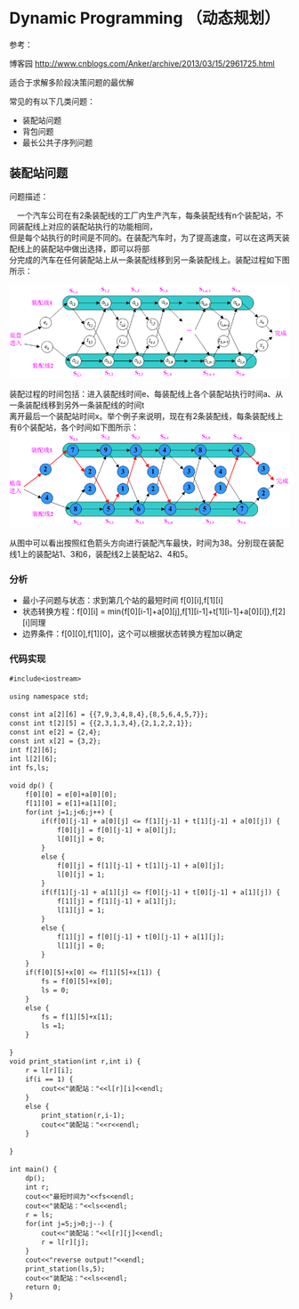 # Dynamic Programming （动态规划）

参考：

博客园 http://www.cnblogs.com/Anker/archive/2013/03/15/2961725.html

适合于求解多阶段决策问题的最优解

常见的有以下几类问题：
- 装配站问题
- 背包问题
- 最长公共子序列问题

## 装配站问题

问题描述：

　一个汽车公司在有2条装配线的工厂内生产汽车，每条装配线有n个装配站，不同装配线上对应的装配站执行的功能相同，   
但是每个站执行的时间是不同的。在装配汽车时，为了提高速度，可以在这两天装配线上的装配站中做出选择，即可以将部   
分完成的汽车在任何装配站上从一条装配线移到另一条装配线上。装配过程如下图所示：

![](img/dp_zp0.png)

装配过程的时间包括：进入装配线时间e、每装配线上各个装配站执行时间a、从一条装配线移到另外一条装配线的时间t  
离开最后一个装配站时间x。举个例子来说明，现在有2条装配线，每条装配线上有6个装配站，各个时间如下图所示：  
![](img/dp_zp1.png)  

从图中可以看出按照红色箭头方向进行装配汽车最快，时间为38。分别现在装配线1上的装配站1、3和6，装配线2上装配站2、4和5。

### 分析  
- 最小子问题与状态：求到第几个站的最短时间 f\[0]\[i],f\[1]\[i]
- 状态转换方程：f\[0]\[i] = min{f\[0]\[i-1]+a\[0]\[j],f\[1]\[i-1]+t\[1]\[i-1]+a\[0]\[i]},f\[2]\[i]同理
- 边界条件：f\[0]\[0],f\[1]\[0]，这个可以根据状态转换方程加以确定


### 代码实现
```
#include<iostream>

using namespace std;

const int a[2][6] = {{7,9,3,4,8,4},{8,5,6,4,5,7}};
const int t[2][5] = {{2,3,1,3,4},{2,1,2,2,1}};
const int e[2] = {2,4};
const int x[2] = {3,2};
int f[2][6];
int l[2][6];
int fs,ls;

void dp() {
    f[0][0] = e[0]+a[0][0];
    f[1][0] = e[1]+a[1][0];
    for(int j=1;j<6;j++) {
        if(f[0][j-1] + a[0][j] <= f[1][j-1] + t[1][j-1] + a[0][j]) {
            f[0][j] = f[0][j-1] + a[0][j];
            l[0][j] = 0;
        } 
        else {
            f[0][j] = f[1][j-1] + t[1][j-1] + a[0][j];
            l[0][j] = 1;
        }
        if(f[1][j-1] + a[1][j] <= f[0][j-1] + t[0][j-1] + a[1][j]) {
            f[1][j] = f[1][j-1] + a[1][j];
            l[1][j] = 1;
        }
        else {
            f[1][j] = f[0][j-1] + t[0][j-1] + a[1][j];
            l[1][j] = 0;
        }  
    }
    if(f[0][5]+x[0] <= f[1][5]+x[1]) {
        fs = f[0][5]+x[0];
        ls = 0;
    }
    else {
        fs = f[1][5]+x[1];
        ls =1;
    }

}
void print_station(int r,int i) {
    r = l[r][i];
    if(i == 1) {
        cout<<"装配站："<<l[r][i]<<endl;
    }
    else {
        print_station(r,i-1);
        cout<<"装配站："<<r<<endl;
    }

}

int main() {
    dp();
    int r;
    cout<<"最短时间为"<<fs<<endl;
    cout<<"装配站："<<ls<<endl;
    r = ls;
    for(int j=5;j>0;j--) {
        cout<<"装配站："<<l[r][j]<<endl;
        r = l[r][j];
    }
    cout<<"reverse output!"<<endl;
    print_station(ls,5);
    cout<<"装配站："<<ls<<endl;
    return 0;
}
```

